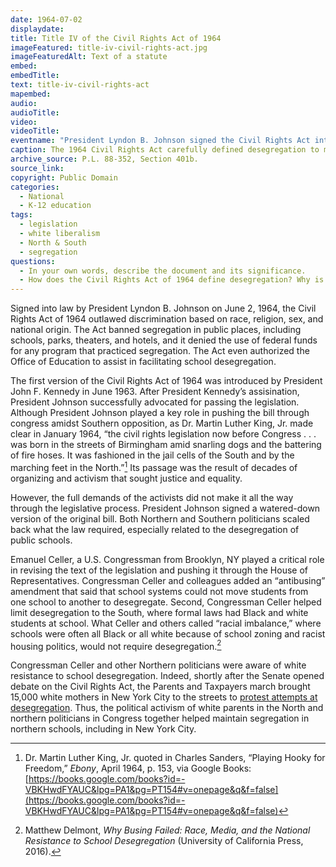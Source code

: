 ```yaml
---
date: 1964-07-02
displaydate: 
title: Title IV of the Civil Rights Act of 1964
imageFeatured: title-iv-civil-rights-act.jpg
imageFeaturedAlt: Text of a statute
embed: 
embedTitle: 
text: title-iv-civil-rights-act
mapembed: 
audio: 
audioTitle: 
video: 
videoTitle: 
eventname: "President Lyndon B. Johnson signed the Civil Rights Act into law, which included a \"watered down\" section on school desegregation."
caption: The 1964 Civil Rights Act carefully defined desegregation to make it easier for Northern districts like New York City not to take action on school segregation. 
archive_source: P.L. 88-352, Section 401b.  
source_link: 
copyright: Public Domain
categories:
  - National
  - K-12 education
tags: 
  - legislation
  - white liberalism
  - North & South 
  - segregation
questions:
  - In your own words, describe the document and its significance.
  - How does the Civil Rights Act of 1964 define desegregation? Why is that definition significant? Would it challenge New York City school segregation or  allow it to continue?
---
```


Signed into law by President Lyndon B. Johnson on June 2, 1964, the Civil Rights Act of 1964 outlawed discrimination based on race, religion, sex, and national origin. The Act banned segregation in public places, including schools, parks, theaters, and hotels, and it denied the use of federal funds for any program that practiced segregation. The Act even authorized the Office of Education to assist in facilitating school desegregation.

The first version of the Civil Rights Act of 1964 was introduced by President John F. Kennedy in June 1963. After President Kennedy’s assisination, President Johnson successfully advocated for passing the legislation. Although President Johnson played a key role in pushing the bill through congress amidst Southern opposition, as Dr. Martin Luther King, Jr. made clear in January 1964, “the civil rights legislation now before Congress . . . was born in the streets of Birmingham amid snarling dogs and the battering of fire hoses. It was fashioned in the jail cells of the South and by the marching feet in the North.”[^1] Its passage was the result of decades of organizing and activism that sought justice and equality.

However, the full demands of the activists did not make it all the way through the legislative process. President Johnson signed a watered-down version of the original bill. Both Northern and Southern politicians scaled back what the law required, especially related to the desegregation of public schools.

Emanuel Celler, a U.S. Congressman from Brooklyn, NY played a critical role in revising the text of the legislation and pushing it through the House of Representatives. Congressman Celler and colleagues added an “antibusing” amendment that said that school systems could not move students from one school to another to desegregate. Second, Congressman Celler helped limit desegregation to the South, where formal laws had Black and white students at school. What Celler and others called “racial imbalance,” where schools were often all Black or all white because of school zoning and racist housing politics, would not require desegregation.[^2]

Congressman Celler and other Northern politicians were aware of white resistance to school desegregation. Indeed, shortly after the Senate opened debate on the Civil Rights Act, the Parents and Taxpayers march brought 15,000 white mothers in New York City to the streets to [protest attempts at desegregation](../gallery/parents-and-taxpayers-march). Thus, the political activism of white parents in the North and northern politicians in Congress together helped maintain segregation in northern schools, including in New York City.

[^1]: Dr. Martin Luther King, Jr. quoted in Charles Sanders, “Playing Hooky for Freedom,” *Ebony*, April 1964, p. 153, via Google Books: [https://books.google.com/books?id=-VBKHwdFYAUC&lpg=PA1&pg=PT154#v=onepage&q&f=false](https://books.google.com/books?id=-VBKHwdFYAUC&lpg=PA1&pg=PT154#v=onepage&q&f=false)

[^2]: Matthew Delmont, *Why Busing Failed: Race, Media, and the National Resistance to School Desegregation* (University of California Press, 2016).
